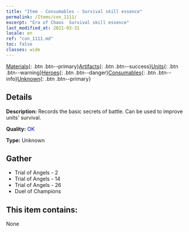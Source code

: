```yaml
---
title: "Item - Consumables - Survival skill essence"
permalink: /Items/con_1111/
excerpt: "Era of Chaos  Survival skill essence"
last_modified_at: 2021-03-31
locale: en
ref: "con_1111.md"
toc: false
classes: wide
---
```

 [Materials](/Items/){: .btn .btn--primary}[Artifacts](/Items/Artifacts/){: .btn .btn--success}[Units](/Items/Units/){: .btn .btn--warning}[Heroes](/Items/Heroes/){: .btn .btn--danger}[Consumables](/Items/Consumables/){: .btn .btn--info}[Unknown](/Items/Unknown/){: .btn .btn--primary}

## Details
 **Description:** Records the basic secrets of battle. Can be used to improve units' survival.

 **Quality:** <span style="color: #0000CD">OK</span>

 **Type:** Unknown

## Gather

*    Trial of Angels - 2 
*    Trial of Angels - 14 
*    Trial of Angels - 26 
*    Duel of Champions 

## This item contains:

  None

